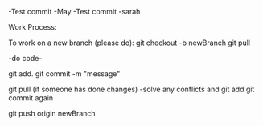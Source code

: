 -Test commit -May
-Test commit -sarah


Work Process:

To work on a new branch (please do):
git checkout -b newBranch
git pull

-do code-

git add.
git commit -m "message"

git pull (if someone has done changes)
-solve any conflicts and git add git commit again

git push origin newBranch

